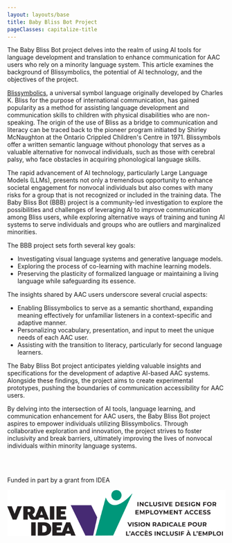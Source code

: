 ```yaml
---
layout: layouts/base
title: Baby Bliss Bot Project
pageClasses: capitalize-title
---
```


The Baby Bliss Bot project delves into the realm of using AI tools for language development
and translation to enhance communication for AAC users who rely on a minority language system.
This article examines the background of Blissymbolics, the potential of AI technology, and
the objectives of the project.

[Blissymbolics](https://www.blissymbolics.org/), a universal symbol language originally developed
by Charles K. Bliss for the purpose of international communication, has gained popularity as a
method for assisting language development and communication skills to children with physical
disabilities who are non-speaking. The origin of the use of Bliss as a bridge to communication and
literacy can be traced back to the pioneer program initiated by Shirley McNaughton at the Ontario
Crippled Children's Centre in 1971. Blissymbols offer a written semantic language without phonology
that serves as a valuable alternative for nonvocal individuals, such as those with cerebral palsy,
who face obstacles in acquiring phonological language skills.

The rapid advancement of AI technology, particularly Large Language Models (LLMs), presents not only a
tremendous opportunity to enhance societal engagement for nonvocal individuals but also comes with
many risks for a group that is not recognized or included in the training data. The Baby Bliss Bot
(BBB) project is a community-led investigation to explore the possibilities and challenges of
leveraging AI to improve communication among Bliss users, while exploring alternative ways of training
and tuning AI systems to serve individuals and groups who are outliers and marginalized minorities.

The BBB project sets forth several key goals:

* Investigating visual language systems and generative language models.
* Exploring the process of co-learning with machine learning models.
* Preserving the plasticity of formalized language or maintaining a living language while safeguarding
its essence.

The insights shared by AAC users underscore several crucial aspects:

* Enabling Blissymbolics to serve as a semantic shorthand, expanding meaning effectively for unfamiliar
listeners in a context-specific and adaptive manner.
* Personalizing vocabulary, presentation, and input to meet the unique needs of each AAC user.
* Assisting with the transition to literacy, particularly for second language learners.

The Baby Bliss Bot project anticipates yielding valuable insights and specifications for the development
of adaptive AI-based AAC systems. Alongside these findings, the project aims to create experimental
prototypes, pushing the boundaries of communication accessibility for AAC users.

By delving into the intersection of AI tools, language learning, and communication enhancement for AAC
users, the Baby Bliss Bot project aspires to empower individuals utilizing Blissymbolics. Through
collaborative exploration and innovation, the project strives to foster inclusivity and break barriers,
ultimately improving the lives of nonvocal individuals within minority language systems.

<br>
<br>

Funded in part by a grant from IDEA

<a href="https://www.vraie-idea.ca/">
    <img
        src="../../assets/images/vraie-idea-logo.svg"
        alt="Vraie-idea home"
    >
</a>
